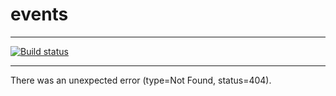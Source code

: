 # events

---

[![Build status](https://github.com/a99fallen/events/workflows/Build/badge.svg)](https://github.com/a99fallen/events/actions)

---


There was an unexpected error (type=Not Found, status=404).
